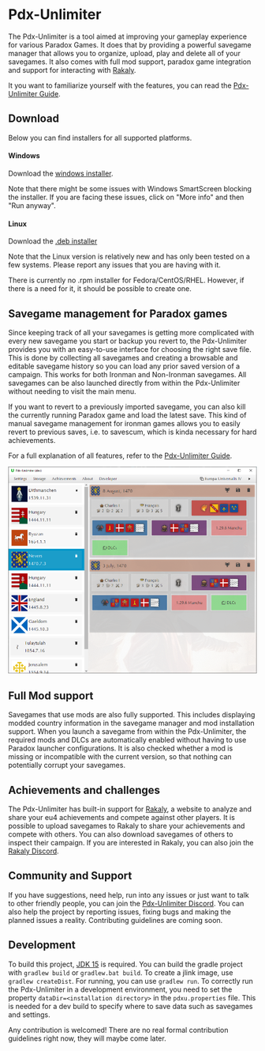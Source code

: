 # Pdx-Unlimiter

The Pdx-Unlimiter is a tool aimed at improving your gameplay experience for various Paradox Games.
It does that by providing a powerful savegame manager that allows
you to organize, upload, play and delete all of your savegames.
It also comes with full mod support, paradox game integration
and support for interacting with [Rakaly](https://rakaly.com).

It you want to familiarize yourself with the features, you can
read the [Pdx-Unlimiter Guide](https://github.com/crschnick/pdx_unlimiter/blob/master/docs/GUIDE.md).

## Download

Below you can find installers for all supported platforms.

#### Windows

Download the
[windows installer](https://github.com/crschnick/pdxu_installer/raw/master/pdxu_installer-windows.msi).

Note that there might be some issues with Windows SmartScreen blocking the installer.
If you are facing these issues, click on "More info" and then "Run anyway".

#### Linux

Download the
[.deb installer](https://github.com/crschnick/pdxu_installer/raw/master/pdxu_installer-linux.deb)

Note that the Linux version is relatively new and has only been tested on a few systems.
Please report any issues that you are having with it.

There is currently no .rpm installer for Fedora/CentOS/RHEL.
However, if there is a need for it, it should be possible to create one.

## Savegame management for Paradox games

Since keeping track of all your savegames is getting more complicated
with every new savegame you start or backup you revert to,
the Pdx-Unlimiter provides you with an easy-to-use interface for choosing the right save file.
This is done by collecting all savegames and creating a browsable and editable
savegame history so you can load any prior saved version of a campaign. 
This works for both Ironman and Non-Ironman savegames.
All savegames can be also launched directly from
within the Pdx-Unlimiter without needing to visit the main menu.

If you want to revert to a previously imported savegame,
you can also kill the currently running Paradox game and load the latest save.
This kind of manual savegame management for ironman games allows you to easily revert to previous saves,
i.e. to savescum, which is kinda necessary for hard achievements.

For a full explanation of all features, refer to the
[Pdx-Unlimiter Guide](https://github.com/crschnick/pdx_unlimiter/blob/master/docs/GUIDE.md).

![Example](docs/screenshot.png)

## Full Mod support

Savegames that use mods are also fully supported.
This includes displaying modded country information in the savegame manager and mod installation support.
When you launch a savegame from within the Pdx-Unlimiter, the required mods and DLCs are automatically
enabled without having to use Paradox launcher configurations.
It is also checked whether a mod is missing or incompatible with the current version,
so that nothing can potentially corrupt your savegames.

## Achievements and challenges

The Pdx-Unlimiter has built-in support for [Rakaly](https://rakaly.com),
a website to analyze and share your eu4 achievements and compete against other players.
It is possible to upload savegames to Rakaly to share your achievements and compete with others.
You can also download savegames of others to inspect their campaign.
If you are interested in Rakaly, you can also join the [Rakaly Discord](https://discord.gg/WMJPnvSe).

## Community and Support

If you have suggestions, need help, run into any issues or just want to talk to other friendly people,
you can join the [Pdx-Unlimiter Discord](https://discord.gg/afErBW9Z).
You can also help the project by reporting issues, fixing bugs and making the planned issues a reality.
Contributing guidelines are coming soon. 

## Development

To build this project, [JDK 15](https://openjdk.java.net/projects/jdk/15/) is required.
You can build the gradle project with `gradlew build` or `gradlew.bat build`.
To create a jlink image, use `gradlew createDist`.
For running, you can use `gradlew run`.
To correctly run the Pdx-Unlimiter in a development environment,
you need to set the property `dataDir=<installation directory>`
in the `pdxu.properties` file. This is needed for a dev build to
specify where to save data such as savegames and settings.

Any contribution is welcomed!
There are no real formal contribution guidelines right now, they will maybe come later.
